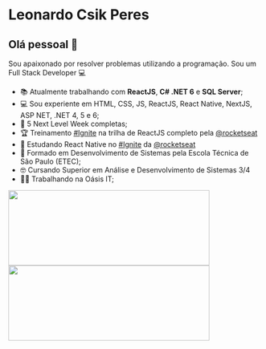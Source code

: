 # Leonardo Csik Peres

## Olá pessoal 👋
Sou apaixonado por resolver problemas utilizando a programação.
Sou um Full Stack Developer 💻

- 📚  Atualmente trabalhando com **ReactJS**, **C# .NET 6** e **SQL Server**;
- 💻  Sou experiente em HTML, CSS, JS, ReactJS, React Native, NextJS, ASP NET, .NET 4, 5 e 6;
- 🚀  5 Next Level Week completas;
- 🏆  Treinamento <a href="https://www.rocketseat.com.br/ignite"> #Ignite</a> na trilha de ReactJS completo pela  <a href="https://github.com/Rocketseat">@rocketseat</a>
- 💜  Estudando React Native no <a href="https://www.rocketseat.com.br/ignite"> #Ignite</a> da <a href="https://github.com/Rocketseat">@rocketseat</a>
- 📘  Formado em Desenvolvimento de Sistemas pela Escola Técnica de São Paulo (ETEC);
- 🤓  Cursando Superior em Análise e Desenvolvimento de Sistemas 3/4
- 👨‍💻  Trabalhando na Oásis IT;
<div>
  <img width="400px" height="150px" src="https://github-readme-stats.vercel.app/api?username=leocperes&show_icons=true&theme=dark"/>
  <img width="400px" height="150px" src="https://github-readme-stats.vercel.app/api/top-langs/?username=leocperes&layout=compact&theme=dark"/>
</div>

